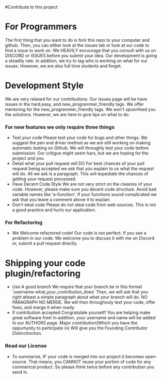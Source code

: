 #Contribute to this project

# For Programmers
The first thing that you want to do is fork this repo to your computer and github. Then, you can either look at the issues tab or look at our code to find a issue to work on. We HEAVILY encourage that you consult with us on DISCORD or ISSUES before you submit your idea. Our development is going a steadily rate. In addition, we try to tag who is working on what for our issues. However, we are also full time students and forget. 


# Development Style
We are very relaxed for our contributions.
Our issues page will be have issues in the hard,easy, and new_programmer_friendly tags. We offer mentoring for the new_programmer_friendly tags. We won't spoonfeed you the solutions. However, we are here to give tips on what to do.  
### For new features we only require three things
- Test your code
 Please test your code for bugs and other things. We suggest the pen and driver method as we are still working on making automatic testing on Github. We will throughly test your code before submission. Our critigue might seem hars, but we are hoping for the project and you.
- Detail what your pull request will DO
  For best chances of your pull request being accepted we ask that you explain to us what the request will do. All we ask is a paragraph. This will expediate the chances of getting your request processed. 
- Have Decent Code Style
  We are not very strict on the cleaniss of your code. However, please make sure you decent code structure. Avoid bad variable names like 'a-function'. If your functions sound complicated we ask that you leave a comment above it to explain
 - Don't steal code
  Please do not steal code from web sources. This is not a good practice and hurts our application. 
 
### For Refactoring
 - We Welcome refactored code! 
  Our code is not perfect. If you see a problem in our code. We welcome you to discuss it with me on Discord or, submit a pull request directly. 
  
  
# Shipping your code plugin/refactoring

- Use A good branch
  We require that your branch be in this format 'username-what_your_contribution_does'
  Then, we will ask that you right atleast a simple paragraph about what your branch will
  do. NO PARAGRAPH NO MERGE. We will then throughouly test your code, offer fixes, and merge it when ready. 
 - If contribution accepted
   Congratulate yourself! You are helping make great software free! In addition, your username and name will be added to our AUTHORS page. Major contribution(Which you have the oppurtunity to participate in) Will give you the Founding Contributor Distinctinction. 
   
   
### Read our License
- To summarize,
 IF your code is merged into our project it becomes open-source. That means, you CANNOT reuse your portion of code for any commerical product. So please think twice before any contribution you send in. 
